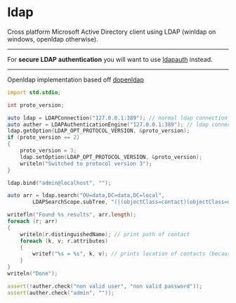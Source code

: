 # ldap

Cross platform Microsoft Active Directory client using LDAP (winldap on windows, openldap otherwise).

---

For **secure LDAP authentication** you will want to use [ldapauth](https://github.com/symmetryinvestments/ldapauth) instead.

---

Openldap implementation based off [dopenldap](https://github.com/ikod/dopenldap)

```d
import std.stdio;

int proto_version;

auto ldap = LDAPConnection("127.0.0.1:389"); // normal ldap connection
auto auther = LDAPAuthenticationEngine("127.0.0.1:389"); // ldap connection with fast binding and no encryption support on windows (used for password authentication)
ldap.getOption(LDAP_OPT_PROTOCOL_VERSION, &proto_version);
if (proto_version == 2)
{
	proto_version = 3;
	ldap.setOption(LDAP_OPT_PROTOCOL_VERSION, &proto_version);
	writeln("Switched to protocol version 3");
}

ldap.bind("admin@localhost", "");

auto arr = ldap.search("OU=data,DC=data,DC=local",
		LDAPSearchScope.subTree, "(|(objectClass=contact)(objectClass=user))", ["l"]); // find all users & contacts

writefln("Found %s results", arr.length);
foreach (r; arr)
{
	writeln(r.distinguishedName); // print path of contact
	foreach (k, v; r.attributes)
	{
		writef("%s = %s", k, v); // prints location of contacts (because of ["l"] argument above)
	}
}
writeln("Done");

assert(!auther.check("non valid user", "non valid password"));
assert(auther.check("admin", ""));
```
